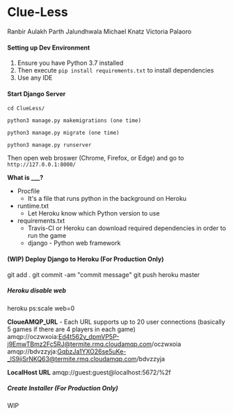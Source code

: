 # Clue-Less

Ranbir Aulakh 
Parth Jalundhwala 
Michael Knatz 
Victoria Palaoro 

#### Setting up Dev Environment
1. Ensure you have Python 3.7 installed
2. Then execute `pip install requirements.txt` to install dependencies
3. Use any IDE

#### Start Django Server
`cd ClueLess/`

`python3 manage.py makemigrations (one time)`

`python3 manage.py migrate (one time)`

`python3 manage.py runserver`

Then open web broswer (Chrome, Firefox, or Edge) and go to `http://127.0.0.1:8000/`

**What is ___?**
- Procfile
    - It's a file that runs python in the background on Heroku
- runtime.txt
    - Let Heroku know which Python version to use
- requirements.txt
    - Travis-CI or Heroku can download required dependencies in order to run the game
    - django - Python web framework


#### (WIP) Deploy Django to Heroku (For Production Only)
git add .
git commit -am "commit message"
git push heroku master

##### Heroku disable web
heroku ps:scale web=0 

**CloueAMQP_URL** - Each URL supports up to 20 user connections (basically 5 games if there are 4 players in each game)
amqp://oczwxoia:Ed4t562v_dpmVP5P-j9EmwTBmz2Fc5RJ@termite.rmq.cloudamqp.com/oczwxoia
amqp://bdvzzyja:GqbzJa1YXO26se5uKe-_lS9jiSrNKQ63@termite.rmq.cloudamqp.com/bdvzzyja

**LocalHost URL**
amqp://guest:guest@localhost:5672/%2f


##### Create Installer (For Production Only)
WIP

